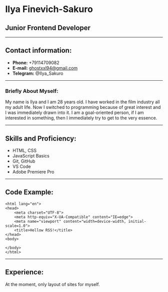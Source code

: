 # Ilya Finevich-Sakuro
## Junior Frontend Developer
--------------------------
## Contact information:
* **Phone:** +79114709082
* **E-mail:** ghostxxl94@gmail.com
* **Telegram:** @Ilya_Sakuro
---------------------------

### Briefly About Myself:

My name is Ilya and I am 28 years old.
I have worked in the film industry all my adult life.
Now I switched to programming because of great interest and I was immediately drawn into it.
I am a goal-oriented person, if I am interested in something, then I immediately try to get to the very essence.

------------------
## Skills and Proficiency:

* HTML, CSS
* JavaScript Basics
* Git, GitHub
* VS Code
* Adobe Premiere Pro

-----------------

## Code Example:

```<!DOCTYPE html>
<html lang="en">
<head>
    <meta charset="UTF-8">
    <meta http-equiv="X-UA-Compatible" content="IE=edge">
    <meta name="viewport" content="width=device-width, initial-scale=1.0">
    <title>Hellow RSS!</title>
</head>
<body>
    
</body>
</html>
```

-------------
## Experience:
At the moment, only layout of sites for myself.